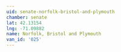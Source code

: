 ```yaml
---
uid: senate-norfolk-bristol-and-plymouth
chamber: senate
lat: 42.13154
lng: -71.09882
name: Norfolk, Bristol and Plymouth
van_id: '025'
---
```

